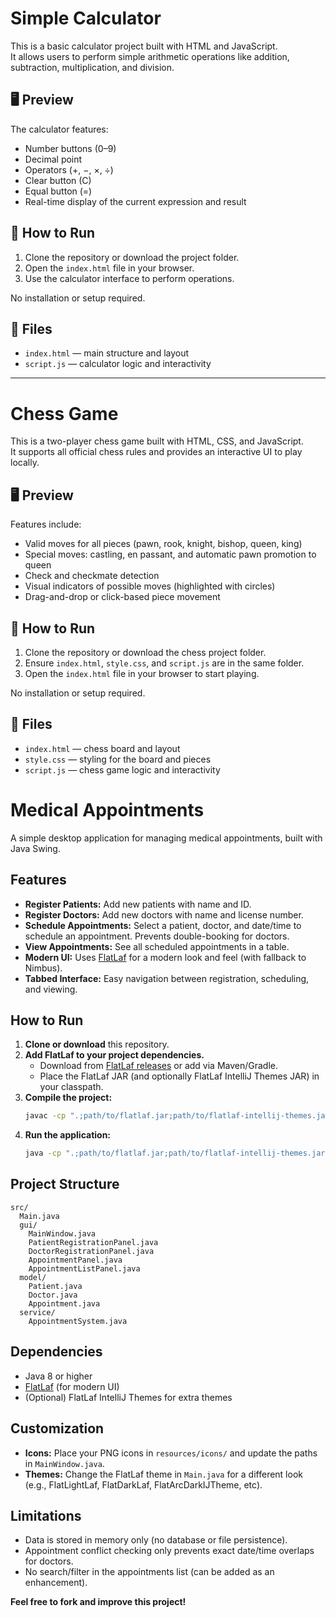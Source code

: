 # Simple Calculator

This is a basic calculator project built with HTML and JavaScript.  
It allows users to perform simple arithmetic operations like addition, subtraction, multiplication, and division.

## 🖥 Preview

The calculator features:
- Number buttons (0–9)
- Decimal point
- Operators (+, −, ×, ÷)
- Clear button (C)
- Equal button (=)
- Real-time display of the current expression and result

## 🚀 How to Run

1. Clone the repository or download the project folder.
2. Open the `index.html` file in your browser.
3. Use the calculator interface to perform operations.

No installation or setup required.

## 📁 Files

- `index.html` — main structure and layout
- `script.js` — calculator logic and interactivity

---

# Chess Game

This is a two-player chess game built with HTML, CSS, and JavaScript.  
It supports all official chess rules and provides an interactive UI to play locally.

## 🖥 Preview

Features include:
- Valid moves for all pieces (pawn, rook, knight, bishop, queen, king)
- Special moves: castling, en passant, and automatic pawn promotion to queen
- Check and checkmate detection
- Visual indicators of possible moves (highlighted with circles)
- Drag-and-drop or click-based piece movement

## 🚀 How to Run

1. Clone the repository or download the chess project folder.
2. Ensure `index.html`, `style.css`, and `script.js` are in the same folder.
3. Open the `index.html` file in your browser to start playing.

No installation or setup required.

## 📁 Files

- `index.html` — chess board and layout
- `style.css` — styling for the board and pieces
- `script.js` — chess game logic and interactivity

# Medical Appointments

A simple desktop application for managing medical appointments, built with Java Swing.

## Features

- **Register Patients:** Add new patients with name and ID.
- **Register Doctors:** Add new doctors with name and license number.
- **Schedule Appointments:** Select a patient, doctor, and date/time to schedule an appointment. Prevents double-booking for doctors.
- **View Appointments:** See all scheduled appointments in a table.
- **Modern UI:** Uses [FlatLaf](https://www.formdev.com/flatlaf/) for a modern look and feel (with fallback to Nimbus).
- **Tabbed Interface:** Easy navigation between registration, scheduling, and viewing.

## How to Run

1. **Clone or download** this repository.
2. **Add FlatLaf to your project dependencies.**
   - Download from [FlatLaf releases](https://github.com/JFormDesigner/FlatLaf/releases) or add via Maven/Gradle.
   - Place the FlatLaf JAR (and optionally FlatLaf IntelliJ Themes JAR) in your classpath.
3. **Compile the project:**
   ```sh
   javac -cp ".;path/to/flatlaf.jar;path/to/flatlaf-intellij-themes.jar" src/**/*.java
   ```
4. **Run the application:**
   ```sh
   java -cp ".;path/to/flatlaf.jar;path/to/flatlaf-intellij-themes.jar;src" src.Main
   ```

## Project Structure

```
src/
  Main.java
  gui/
    MainWindow.java
    PatientRegistrationPanel.java
    DoctorRegistrationPanel.java
    AppointmentPanel.java
    AppointmentListPanel.java
  model/
    Patient.java
    Doctor.java
    Appointment.java
  service/
    AppointmentSystem.java
```


## Dependencies

- Java 8 or higher
- [FlatLaf](https://www.formdev.com/flatlaf/) (for modern UI)
- (Optional) FlatLaf IntelliJ Themes for extra themes

## Customization

- **Icons:** Place your PNG icons in `resources/icons/` and update the paths in `MainWindow.java`.
- **Themes:** Change the FlatLaf theme in `Main.java` for a different look (e.g., FlatLightLaf, FlatDarkLaf, FlatArcDarkIJTheme, etc).

## Limitations

- Data is stored in memory only (no database or file persistence).
- Appointment conflict checking only prevents exact date/time overlaps for doctors.
- No search/filter in the appointments list (can be added as an enhancement).

**Feel free to fork and improve this project!**